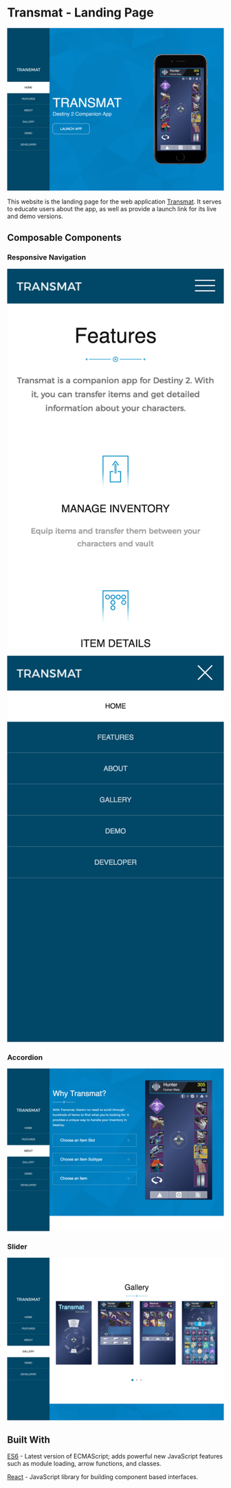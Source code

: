 
# Transmat - Landing Page
![](src/images/tl_home.png)

This website is the landing page for the web application [Transmat](https://destinytransmat.com "Transmat - Destiny Companion"). It serves to educate users about the app, as well as provide a launch link for its live and demo versions. 
  
 ## Composable Components
 
 ### Responsive Navigation
 ![](src/images/tl_nav_small.png) ![](src/images/tl_nav_panel.png)
 
 ### Accordion
 ![](src/images/tl_accordion.png)
 
 ### Slider
 ![](src/images/tl_slider.png)
 
 ## Built With
 [ES6](https://github.com/lukehoban/es6features "ES6 Overview - GitHub") - Latest version of ECMAScript; adds powerful new JavaScript features such as module loading, arrow functions, and classes.
 
 [React](https://reactjs.org "React Homepage") - JavaScript library for building component based interfaces.